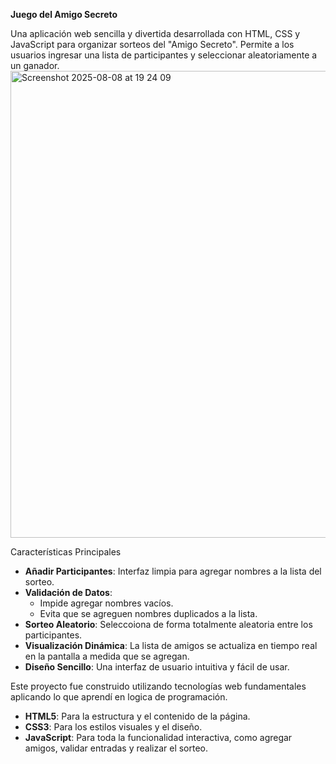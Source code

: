 **Juego del Amigo Secreto**

Una aplicación web sencilla y divertida desarrollada con HTML, CSS y JavaScript para organizar sorteos del "Amigo Secreto". Permite a los usuarios ingresar una lista de participantes y seleccionar aleatoriamente a un ganador.
<img width="1325" height="747" alt="Screenshot 2025-08-08 at 19 24 09" src="https://github.com/user-attachments/assets/7f9a2203-b89c-48d0-9765-b0b68429b9ae" />



Características Principales

* **Añadir Participantes**: Interfaz limpia para agregar nombres a la lista del sorteo.
* **Validación de Datos**:
    * Impide agregar nombres vacíos.
    * Evita que se agreguen nombres duplicados a la lista.
* **Sorteo Aleatorio**: Seleccoiona de forma totalmente aleatoria entre los participantes.
* **Visualización Dinámica**: La lista de amigos se actualiza en tiempo real en la pantalla a medida que se agregan.
* **Diseño Sencillo**: Una interfaz de usuario intuitiva y fácil de usar.


Este proyecto fue construido utilizando tecnologías web fundamentales aplicando lo que aprendí en logica de programación.

* **HTML5**: Para la estructura y el contenido de la página.
* **CSS3**: Para los estilos visuales y el diseño.
* **JavaScript**: Para toda la funcionalidad interactiva, como agregar amigos, validar entradas y realizar el sorteo.
